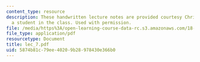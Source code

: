```yaml
---
content_type: resource
description: These handwritten lecture notes are provided courtesy Christina Goddard,
  a student in the class. Used with permission.
file: /media/https%3A/open-learning-course-data-rc.s3.amazonaws.com/18-996a-simplicity-theory-spring-2004/5874b81c79ee40209b28978430e366b0_lec_7.pdf
file_type: application/pdf
resourcetype: Document
title: lec_7.pdf
uid: 5874b81c-79ee-4020-9b28-978430e366b0
---
```

